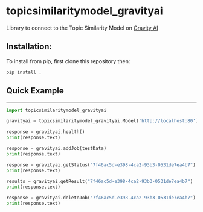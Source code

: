 # topicsimilaritymodel_gravityai
Library to connect to the Topic Similarity Model on [Gravity AI](https://www.gravity-ai.com)

## Installation:

To install from pip, first clone this repository then:

```
pip install .
```

## Quick Example
-----------------

```python
import topicsimilaritymodel_gravityai

gravityai = topicsimilaritymodel_gravityai.Model('http://localhost:80')

response = gravityai.health()
print(response.text)

response = gravityai.addJob(testData)
print(response.text)

response = gravityai.getStatus("7f46ac5d-e398-4ca2-93b3-0531de7ea4b7")
print(response.text)

results = gravityai.getResult("7f46ac5d-e398-4ca2-93b3-0531de7ea4b7")
print(response.text)

response = gravityai.deleteJob("7f46ac5d-e398-4ca2-93b3-0531de7ea4b7")
print(response.text)

```